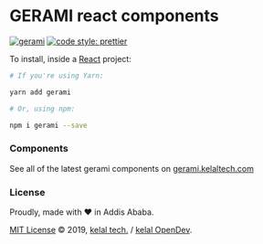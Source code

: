 # GERAMI react components

[![gerami][npm-badge]][npm]
[![code style: prettier](https://img.shields.io/badge/code_style-prettier-ff69b4.svg?style=flat-square)](https://github.com/prettier/prettier)

To install, inside a [React](https://reactjs.org) project:

```bash
# If you're using Yarn:

yarn add gerami

# Or, using npm:

npm i gerami --save
```

### Components

See all of the latest gerami components on [gerami.kelaltech.com](https://gerami.kelaltech.com)

### License

Proudly, made with &hearts; in Addis Ababa.

[MIT License](LICENSE) &copy; 2019, [kelal tech.](https://www.kelaltech.com) / [kelal OpenDev](https://gitlab.com/kelal/_dev).

[npm-badge]: https://img.shields.io/npm/v/gerami.png?style
[npm-badge]: https://img.shields.io/npm/v/gerami.
[npm-badge]: https://img.shields.io/npm/v/gerami.png?style=flat-square
[npm]: https://www.npmjs.org/package/gerami
